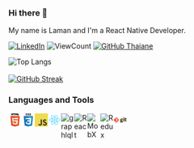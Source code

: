 ### Hi there 👋
My name is Laman and I'm a React Native Developer.

[![LinkedIn](https://img.shields.io/badge/LinkedIn-lemanm-informational?style=flat-square&logo=linkedin&logoColor=white)](https://www.linkedin.com/in/lemanm/)    ![ViewCount](https://komarev.com/ghpvc/?username=lemanm&color=1A4730)
[![GitHub Thaiane](https://img.shields.io/github/followers/lleman?label=follow&style=social)](https://github.com/lleman)

![Top Langs](https://github-readme-stats.vercel.app/api/top-langs/?username=lleman&layout=compact&theme=gotham&custom_title=Statistics)<br><br>
[![GitHub Streak](https://github-readme-streak-stats.herokuapp.com/?user=lleman&theme=dark)](https://git.io/streak-stats)<br>

<!-- Here are some ideas to get you started: -->

<!-- - 🔭 I’m currently working on ...
- 🌱 I’m currently learning ...
- 👯 I’m looking to collaborate on ...
- 🤔 I’m looking for help with ...
- 💬 Ask me about ...
- 📫 How to reach me: ...
- 😄 Pronouns: ...
- ⚡ Fun fact: ... -->

### Languages and Tools

<img align="left" alt="HTML5" width="26px" src="https://raw.githubusercontent.com/github/explore/80688e429a7d4ef2fca1e82350fe8e3517d3494d/topics/html/html.png" />
<img align="left" alt="CSS3" width="26px" src="https://raw.githubusercontent.com/github/explore/80688e429a7d4ef2fca1e82350fe8e3517d3494d/topics/css/css.png" />
<img align="left" alt="JavaScript" width="26px" src="https://raw.githubusercontent.com/github/explore/80688e429a7d4ef2fca1e82350fe8e3517d3494d/topics/javascript/javascript.png" />
<img align="left" alt="React" width="26px" src="https://raw.githubusercontent.com/github/explore/80688e429a7d4ef2fca1e82350fe8e3517d3494d/topics/react/react.png" />
<img align="left" alt="graphlql" width="26px" src="https://upload.wikimedia.org/wikipedia/commons/thumb/1/17/GraphQL_Logo.svg/2048px-GraphQL_Logo.svg.png" />
<img align="left" alt="React" width="26px" src="https://seeklogo.com/images/R/react-native-logo-221C671C70-seeklogo.com.png" />
<img align="left" alt="MobX" width="26px" src="https://mobx.js.org/assets/mobx.png" />
<img align="left" alt="Redux" width="26px" src="https://seeklogo.com/images/R/redux-logo-9CA6836C12-seeklogo.com.png" />
<img align="left" alt="Git" width="26px" src="https://raw.githubusercontent.com/github/explore/80688e429a7d4ef2fca1e82350fe8e3517d3494d/topics/git/git.png" />

